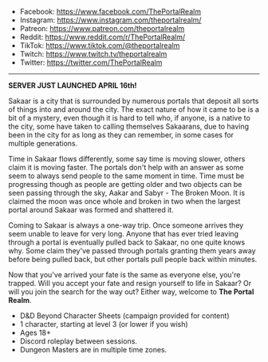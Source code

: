 - Facebook: https://www.facebook.com/ThePortalRealm
- Instagram: https://www.instagram.com/theportalrealm/
- Patreon: https://www.patreon.com/theportalrealm
- Reddit: https://www.reddit.com/r/ThePortalRealm/
- TikTok: https://www.tiktok.com/@theportalrealm
- Twitch: https://www.twitch.tv/theportalrealm
- Twitter: https://twitter.com/ThePortalRealm
-----
**SERVER JUST LAUNCHED APRIL 16th!**

Sakaar is a city that is surrounded by numerous portals that deposit all sorts of things into and around the city. The exact nature of how it came to be is a bit of a mystery, even though it is hard to tell who, if anyone, is a native to the city, some have taken to calling themselves Sakaarans, due to having been in the city for as long as they can remember, in some cases for multiple generations.

Time in Sakaar flows differently, some say time is moving slower, others claim it is moving faster. The portals don't help with an answer as some seem to always send people to the same moment in time. Time must be progressing though as people are getting older and two objects can be seen passing through the sky, Aakar and Sabyr - The Broken Moon. It is claimed the moon was once whole and broken in two when the largest portal around Sakaar was formed and shattered it.

Coming to Sakaar is always a one-way trip. Once someone arrives they seem unable to leave for very long. Anyone that has ever tried leaving through a portal is eventually pulled back to Sakaar, no one quite knows why. Some claim they've passed through portals granting them years away before being pulled back, but other portals pull people back within minutes.

Now that you've arrived your fate is the same as everyone else, you're trapped. Will you accept your fate and resign yourself to life in Sakaar? Or will you join the search for the way out? Either way, welcome to **The Portal Realm**.

- D&D Beyond Character Sheets (campaign provided for content)
- 1 character, starting at level 3 (or lower if you wish)
- Ages 18+
- Discord roleplay between sessions.
- Dungeon Masters are in multiple time zones.
